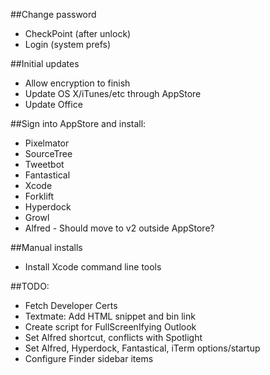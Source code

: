 ##Change password
* CheckPoint (after unlock)
* Login (system prefs)

##Initial updates
* Allow encryption to finish
* Update OS X/iTunes/etc through AppStore
* Update Office

##Sign into AppStore and install:
* Pixelmator
* SourceTree
* Tweetbot
* Fantastical
* Xcode
* Forklift
* Hyperdock
* Growl
* Alfred - Should move to v2 outside AppStore?

##Manual installs
* Install Xcode command line tools

##TODO:
* Fetch Developer Certs
* Textmate: Add HTML snippet and bin link
* Create script for FullScreenIfying Outlook
* Set Alfred shortcut, conflicts with Spotlight
* Set Alfred, Hyperdock, Fantastical, iTerm options/startup
* Configure Finder sidebar items
